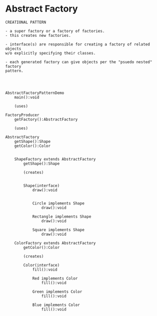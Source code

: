 # Abstract Factory

    CREATIONAL PATTERN
    
    - a super factory or a factory of factories.
    - this creates new factories. 
    
    - interface(s) are responsible for creating a factory of related objects
    w/o explicitly specifying their classes. 
    
    - each generated factory can give objects per the "psuedo nested" factory
    pattern. 
    
    
    
    
    AbstractFactoryPatternDemo
        main():void
        
        (uses)
        
    FactoryProducer
        getFactory():AbstractFactory
        
        (uses)
        
    AbstractFactory
        getShape():Shape
        getColor():Color
        
    
        ShapeFactory extends AbstractFactory
            getShape():Shape
            
            (creates)
            
             
            Shape(interface)
                draw():void 
                
                
                Circle implements Shape
                    draw():void 
                    
                Rectangle implements Shape
                    draw():void 
                    
                Square implements Shape
                    draw():void 
        
        ColorFactory extends AbstractFactory
            getColor():Color
            
            (creates) 
            
            Color(interface) 
                fill():void 
                
                Red implements Color
                    fill():void
                    
                Green implements Color
                    fill():void
                    
                Blue implements Color
                    fill():void
                    
                
                
                    
    